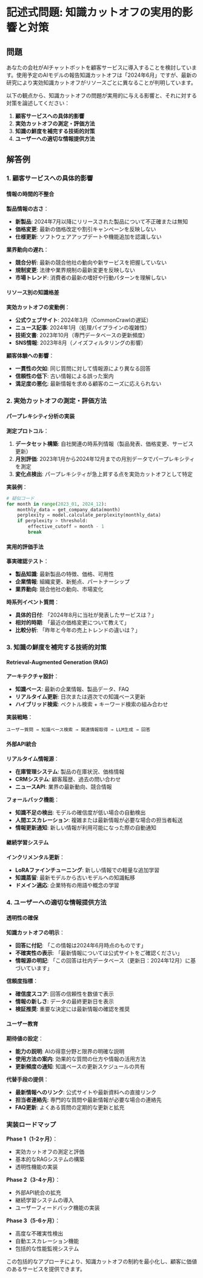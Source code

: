 # 記述式問題: 知識カットオフの実用的影響と対策

## 問題
あなたの会社がAIチャットボットを顧客サービスに導入することを検討しています。使用予定のAIモデルの報告知識カットオフは「2024年6月」ですが、最新の研究により実効知識カットオフがリソースごとに異なることが判明しています。

以下の観点から、知識カットオフの問題が実用的に与える影響と、それに対する対策を論述してください：

1. **顧客サービスへの具体的影響**
2. **実効カットオフの測定・評価方法**
3. **知識の鮮度を補完する技術的対策**
4. **ユーザーへの適切な情報提供方法**

## 解答例

### 1. 顧客サービスへの具体的影響

#### 情報の時間的不整合
**製品情報の古さ**：
- **新製品**: 2024年7月以降にリリースされた製品について不正確または無知
- **価格変更**: 最新の価格改定や割引キャンペーンを反映しない
- **仕様更新**: ソフトウェアアップデートや機能追加を認識しない

**業界動向の遅れ**：
- **競合分析**: 最新の競合他社の動向や新サービスを把握していない
- **規制変更**: 法律や業界規制の最新変更を反映しない
- **市場トレンド**: 消費者の最新の嗜好や行動パターンを理解しない

#### リソース別の知識格差
**実効カットオフの変動例**：
- **公式ウェブサイト**: 2024年3月（CommonCrawlの遅延）
- **ニュース記事**: 2024年1月（処理パイプラインの複雑性）
- **技術文書**: 2023年10月（専門データベースの更新頻度）
- **SNS情報**: 2023年8月（ノイズフィルタリングの影響）

**顧客体験への影響**：
- **一貫性の欠如**: 同じ質問に対して情報源により異なる回答
- **信頼性の低下**: 古い情報による誤った案内
- **満足度の悪化**: 最新情報を求める顧客のニーズに応えられない

### 2. 実効カットオフの測定・評価方法

#### パープレキシティ分析の実装
**測定プロトコル**：
1. **データセット構築**: 自社関連の時系列情報（製品発表、価格変更、サービス更新）
2. **月別評価**: 2023年1月から2024年12月までの月別データでパープレキシティを測定
3. **変化点検出**: パープレキシティが急上昇する点を実効カットオフとして特定

**実装例**：
```python
# 疑似コード
for month in range(2023_01, 2024_12):
    monthly_data = get_company_data(month)
    perplexity = model.calculate_perplexity(monthly_data)
    if perplexity > threshold:
        effective_cutoff = month - 1
        break
```

#### 実用的評価手法
**事実確認テスト**：
- **製品知識**: 最新製品の特徴、価格、可用性
- **企業情報**: 組織変更、新拠点、パートナーシップ
- **業界動向**: 競合他社の動向、市場変化

**時系列イベント質問**：
- **具体的日付**: 「2024年8月に当社が発表したサービスは？」
- **相対的時期**: 「最近の価格変更について教えて」
- **比較分析**: 「昨年と今年の売上トレンドの違いは？」

### 3. 知識の鮮度を補完する技術的対策

#### Retrieval-Augmented Generation (RAG)
**アーキテクチャ設計**：
- **知識ベース**: 最新の企業情報、製品データ、FAQ
- **リアルタイム更新**: 日次または週次での知識ベース更新
- **ハイブリッド検索**: ベクトル検索 + キーワード検索の組み合わせ

**実装戦略**：
```
ユーザー質問 → 知識ベース検索 → 関連情報取得 → LLM生成 → 回答
```

#### 外部API統合
**リアルタイム情報源**：
- **在庫管理システム**: 製品の在庫状況、価格情報
- **CRMシステム**: 顧客履歴、過去の問い合わせ
- **ニュースAPI**: 業界の最新動向、競合情報

**フォールバック機能**：
- **知識不足の検出**: モデルの確信度が低い場合の自動検出
- **人間エスカレーション**: 複雑または最新情報が必要な場合の担当者転送
- **情報更新通知**: 新しい情報が利用可能になった際の自動通知

#### 継続学習システム
**インクリメンタル更新**：
- **LoRAファインチューニング**: 新しい情報での軽量な追加学習
- **知識蒸留**: 最新モデルから古いモデルへの知識転移
- **ドメイン適応**: 企業特有の用語や概念の学習

### 4. ユーザーへの適切な情報提供方法

#### 透明性の確保
**知識カットオフの明示**：
- **回答に付記**: 「この情報は2024年6月時点のものです」
- **不確実性の表示**: 「最新情報については公式サイトをご確認ください」
- **情報源の明記**: 「この回答は社内データベース（更新日：2024年12月）に基づいています」

**信頼度指標**：
- **確信度スコア**: 回答の信頼性を数値で表示
- **情報の新しさ**: データの最終更新日を表示
- **検証推奨**: 重要な決定には最新情報の確認を推奨

#### ユーザー教育
**期待値の設定**：
- **能力の説明**: AIの得意分野と限界の明確な説明
- **使用方法の案内**: 効果的な質問の仕方や情報の活用方法
- **更新頻度の通知**: 知識ベースの更新スケジュールの共有

**代替手段の提供**：
- **最新情報へのリンク**: 公式サイトや最新資料への直接リンク
- **担当者連絡先**: 専門的な質問や最新情報が必要な場合の連絡先
- **FAQ更新**: よくある質問の定期的な更新と拡充

### 実装ロードマップ

**Phase 1（1-2ヶ月）**：
- 実効カットオフの測定と評価
- 基本的なRAGシステムの構築
- 透明性機能の実装

**Phase 2（3-4ヶ月）**：
- 外部API統合の拡充
- 継続学習システムの導入
- ユーザーフィードバック機能の実装

**Phase 3（5-6ヶ月）**：
- 高度な不確実性検出
- 自動エスカレーション機能
- 包括的な性能監視システム

この包括的なアプローチにより、知識カットオフの制約を最小化し、顧客に価値のあるサービスを提供できます。 
